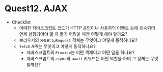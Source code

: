 # Quest12. AJAX

* Checklist
    * 어떠한 자바스크립트 코드가 HTTP 응답이나 사용자의 이벤트 등에 종속되어 언제 실행되어야 할 지 알기 어려울 때엔 어떻게 해야 할까요?
    * 브라우저의 `XMLHttpRequest` 객체는 무엇이고 어떻게 동작하나요?
    * `fetch` API는 무엇이고 어떻게 동작하나요?
        * 자바스크립트의 `Promise`는 어떤 객체이고 어떤 일을 하나요?
        * 자바스크립트의 `async`와 `await` 키워드는 어떤 역할을 하며 그 정체는 무엇일까요?